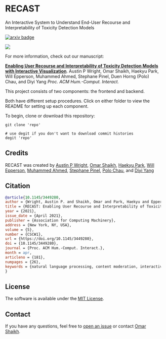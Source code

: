 # RECAST

An Interactive System to Understand End-User Recourse and Interpretability of Toxicity Detection Models

[![arxiv badge](https://img.shields.io/badge/arXiv-2102.04427-red)](https://arxiv.org/abs/2102.04427)

<img src="https://i.imgur.com/0H0sm6l.png" style="max-width:100%;">

For more information, check out our manuscript:

[**Enabling User Recourse and Interpretability of Toxicity Detection Models with Interactive Visualization**](https://arxiv.org/abs/2102.04427).
Austin P Wright, Omar Shaikh, Haekyu Park, Will Epperson, Muhammed Ahmed, Stephane Pinel, Duen Horng (Polo) Chau, and Diyi Yang 
*Proc. ACM Hum.-Comput. Interact.*

This project consists of two components: the frontend and backend.

Both have different setup procedures. Click on either folder to view the README for setting up each component.

To begin, clone or download this repository:

```
git clone 'repo'

# use degit if you don't want to download commit histories
degit 'repo'
```

## Credits

RECAST was created by 
<a href="https://www.austinpwright.com/">Austin P Wright</a>,
<a href="https://oshaikh.com/">Omar Shaikh</a>,
<a href="https://haekyu.com/">Haekyu Park</a>,
<a href="https://willepperson.com/">Will Epperson</a>,
<a href="https://www.linkedin.com/in/mahmed13/">Muhammed Ahmed</a>,
<a href="https://www.linkedin.com/in/spinel/">Stephane Pinel</a>, 
<a href="https://www.cc.gatech.edu/~dchau/">Polo Chau</a>, and 
<a href="https://www.cc.gatech.edu/~dyang888/">Diyi Yang</a>


## Citation

```bibTeX
@article{10.1145/3449280,
author = {Wright, Austin P. and Shaikh, Omar and Park, Haekyu and Epperson, Will and Ahmed, Muhammed and Pinel, Stephane and Chau, Duen Horng (Polo) and Yang, Diyi},
title = {RECAST: Enabling User Recourse and Interpretability of Toxicity Detection Models with Interactive Visualization},
year = {2021},
issue_date = {April 2021},
publisher = {Association for Computing Machinery},
address = {New York, NY, USA},
volume = {5},
number = {CSCW1},
url = {https://doi.org/10.1145/3449280},
doi = {10.1145/3449280},
journal = {Proc. ACM Hum.-Comput. Interact.},
month = apr,
articleno = {181},
numpages = {26},
keywords = {natural language processing, content moderation, interactive visualization, toxicity detection, intervention}
}
```

## License

The software is available under the [MIT License](https://github.com/poloclub/RECAST/blob/master/LICENSE).

## Contact

If you have any questions, feel free to [open an issue](https://github.com/poloclub/RECAST/issues/new/choose) or contact [Omar Shaikh](https://oshaikh.com).
